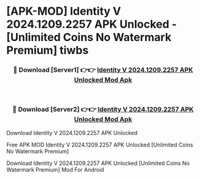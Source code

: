 # [APK-MOD] Identity V 2024.1209.2257 APK Unlocked - [Unlimited Coins No Watermark Premium] tiwbs



<div align="center">
<h3>🔴 Download [Server1] 👉👉 <a href="https://momento.my/?title=Identity_V_2024.1209.2257_APK_Unlocked">Identity V 2024.1209.2257 APK Unlocked Mod Apk</a></h3><br>

<h3>🔴 Download [Server2] 👉👉 <a href="https://momento.my/?title=Identity_V_2024.1209.2257_APK_Unlocked">Identity V 2024.1209.2257 APK Unlocked Mod Apk</a></h3>
</div>



Download Identity V 2024.1209.2257 APK Unlocked 

Free APK MOD Identity V 2024.1209.2257 APK Unlocked [Unlimited Coins No Watermark Premium]

Download Identity V 2024.1209.2257 APK Unlocked [Unlimited Coins No Watermark Premium] Mod For Android
